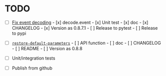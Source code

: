 # TODO

- [ ] [Fix event decoding](https://github.com/uhppoted/uhppoted-python/issues/3)
      - [x] decode.event
      - [x] Unit test
      - [x] doc
      - [x] CHANGELOG
      - [x] Version as 0.8.7.1
      - [ ] Release to pytest
      - [ ] Release to pypi

- [ ] [`restore-default-parameters`](https://github.com/uhppoted/uhppoted/issues/48)
      - [ ] API function
      - [ ] doc
      - [ ] CHANGELOG
      - [ ] README
      - [ ] Version as 0.8.8


- [ ] Unit/integration tests
- [ ] Publish from github

